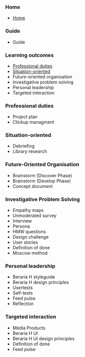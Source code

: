 ### Home

* [Home](https://git.fhict.nl/I476087/internship_berariah_s5_2023/-/wikis/home)

### Guide

* Guide

### Learning outcomes

* [Professional duties](https://git.fhict.nl/I476087/internship_berariah_s5_2023/-/wikis/Professional-duties)
* [Situation-oriented](https://git.fhict.nl/I476087/internship_berariah_s5_2023/-/wikis/Situation-oriented)
* Future-oriented organisation
* Investigative problem solving
* Personal leadership
* Targeted interaction

### Professional duties

* Project plan
* Clickup managment

### Situation-oriented

* Debriefing
* Library research

### **Future-Oriented Organisation**

* Brainstorm (Discover Phase)
* Brainstorm (Develop Phase)
* Concept document

### **Investigative Problem Solving**

* Empathy maps
* Unmoderated survey
* Interview
* Persona
* HMW questions
* Design challenge
* User stories
* Definition of done
* Moscow method

### Personal leadership

* Beraria H styleguide
* Beraria H design principles
* Usertests
* Self-tests
* Feed pulse
* Reflection

### Targeted interaction

* Media Products
* Beraria H UI
* Beraria H UI design principles
* Definition of done
* Feed pulse